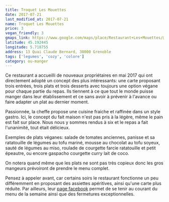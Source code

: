 ```yaml
---
title: Troquet Les Mouettes
date: 2017-07-21
last_modified_at: 2017-07-21
name: Troquet Les Mouettes
price: 3
vegan_friendly: 3
gmaps_link: https://www.google.com/maps/place/Restaurant+Les+Mouettes/@45.192444,5.7187593,15z/data=!4m2!3m1!1s0x0:0x716d34ff8a03a7c7?sa=X&sqi=2&ved=0ahUKEwjt84CktJrVAhWGPxoKHYL8BDsQ_BIIezAK
latitude: 45.192445
longitude: 5.718755
address: 13 Quai Claude Bernard, 38000 Grenoble
tags: ['legumes', 'cozy', 'colore']
category: ou-manger
---
```


Ce restaurant a accueilli de nouveaux propriétaires en mai 2017 qui ont directement adopté un concept des plus intéressants: une carte 
proposant trois entrées, trois plats et trois desserts avec toujours une option végane pour chaque partie du repas. Ils tiennent à ce que tout le monde puisse manger dans leur 
établissement et ce sans avoir à prévenir à l'avance ou faire adapter un plat au dernier moment.

Passionnée, la cheffe propose une cuisine fraiche et raffinée dans un style gastro. Ici, le concept du fait maison n'est pas pris à la légère, même le pain est fait sur place.
Nous nous y sommes rendus à six et le repas a fait l'unanimité, tout était délicieux.

Exemples de plats véganes: salade de tomates anciennes, panisse et sa ratatouille de légumes au tofu mariné, mousse au chocolat au tofu soyeux, sauté de légumes au miso, roulade de courgette farcie ratatouille et petit épeautre, ou encore gaspacho courgette curry lait de coco.

On notera quand même que les plats ne sont pas très copieux donc les gros mangeurs prévoiront de prendre le menu complet.

Pensez à appeler avant, car certains soirs le restaurant fonctionne un peu différemment en proposant
des assiettes apéritives, ainsi qu'une carte plus réduite. Par ailleurs, leur [page facebook](https://www.facebook.com/troquetlesmouettes/) permet de se tenir au courant du menu de la semaine ainsi que des fermetures exceptionnelles.

